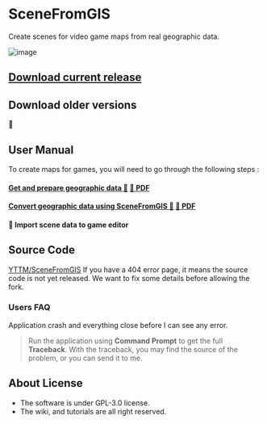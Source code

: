 # SceneFromGIS

Create scenes for video game maps from real geographic data.

![image](https://github.com/YTTM/SceneFromGIS-wiki/assets/120769366/51f2b0b4-0ef6-40a8-b584-76efe908ee01)


## [Download current release]()

## Download older versions

🚧

## User Manual

To create maps for games, you will need to go through the following steps :

#### [Get and prepare geographic data 🔗](Get%20and%20Prepare%20Data/GetandPrepareData.html) [📄 PDF](Get%20and%20Prepare%20Data/Get%20and%20Prepare%20Data.pdf)

#### [Convert geographic data using SceneFromGIS 🔗](Convert%20data%20using%20SceneFromGIS/ConvertdatausingSceneFromGIS.html) [📄 PDF](Convert%20data%20using%20SceneFromGIS/Convert%20data%20using%20SceneFromGIS.pdf)

#### 🚧 Import scene data to game editor

## Source Code

[YTTM/SceneFromGIS](https://github.com/YTTM/SceneFromGIS)
If you have a 404 error page, it means the source code is not yet released.
We want to fix some details before allowing the fork.


### Users FAQ
Application crash and everything close before I can see any error.
> Run the application using **Command Prompt** to get the full **Traceback**.
With the traceback, you may find the source of the problem, or you can send it to me.


## About License
* The software is under GPL-3.0 license.
* The wiki, and tutorials are all right reserved.

